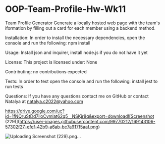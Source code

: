 # OOP-Team-Profile-Hw-Wk11

Team Profile Generator
 Generate a locally hosted web page with the team's iformation by filling out a card for each member using a backend method.


Installation:
In order to install the necessary dependencies, open the console and run the following: npm install

Usage:
Install json and inquirer, install node.js if you do not have it yet

License:
This project is licensed under: None

Contributing:
no contributions expected

Tests:
In order to test open the console and run the following: install jest to run tests

Questions:
If you have any questions contact me on GitHub or contact Natalya at natalya.c2022@yahoo.com


https://drive.google.com/uc?id=1fNQruStDd7lloCvmlat62q5__NSKjr8q&export=download![Screenshot (229)](https://user-images.githubusercontent.com/99770212/169143106-57302f27-efef-42b9-a6ab-bc7a917f5aaf.png)



![Uploading Screenshot (229).png…]()
